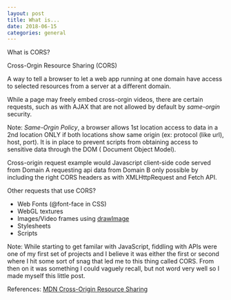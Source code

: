 ```yaml
---
layout: post
title: What is... 
date: 2018-06-15
categories: general
---
```


What is CORS?

Cross-Orgin Resource Sharing (CORS)

A way to tell a browser to let a web app running at one domain have access to selected resources from a server at a different domain.

While a page may freely embed cross-orgin videos, there are certain requests, such as with AJAX that are not allowed by default by *same-orgin* security. 

Note: *Same-Orgin Policy*, a browser allows 1st location access to data in a 2nd location ONLY if both locations show same origin (ex: protocol (like url), host, port). It is in place to prevent scripts from obtaining access to sensitive data through the DOM ( Document Object Model).

Cross-origin request example would Javascript client-side code served from Domain A requesting api data from Domain B only possible by including the right CORS headers as with XMLHttpRequest and Fetch API.

Other requests that use CORS?

  - Web Fonts (@font-face in CSS)
  - WebGL textures
  - Images/Video frames using [drawImage](https://developer.mozilla.org/en-US/docs/Web/API/CanvasRenderingContext2D/drawImage)
  - Stylesheets
  - Scripts

Note:
	While starting to get familar with JavaScript, fiddling with APIs were one of my first set of projects and I believe it was either the first or second where I hit some sort of snag that led me to this thing called CORS. From then on it was something I could vaguely recall, but not word very well so I made myself this little post.

References: [MDN Cross-Origin Resource Sharing](https://developer.mozilla.org/en-US/docs/Web/HTTP/CORS)